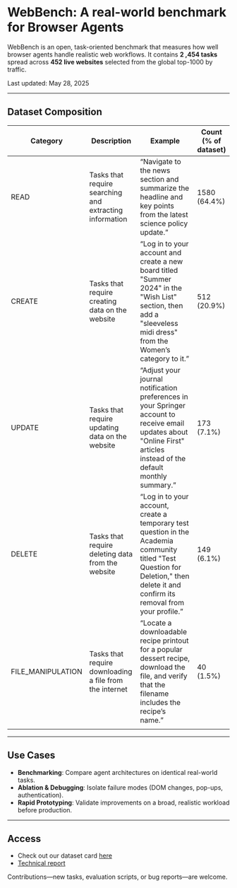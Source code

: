 

# WebBench: A real-world benchmark for Browser Agents

WebBench is an open, task-oriented benchmark that measures how well browser agents handle realistic web workflows.
It contains **2 ,454 tasks** spread across **452 live websites** selected from the global top-1000 by traffic.

Last updated: May 28, 2025

---

## Dataset Composition

| Category           | Description                                             | Example                                                                                                                                                                             | Count (% of dataset) |
| ------------------ | ------------------------------------------------------- | ----------------------------------------------------------------------------------------------------------------------------------------------------------------------------------- | -------------------- |
| READ               | Tasks that require searching and extracting information | “Navigate to the news section and summarize the headline and key points from the latest science policy update.”                                                                     | 1580 (64.4%)         |
| CREATE             | Tasks that require creating data on the website         | “Log in to your account and create a new board titled "Summer 2024" in the "Wish List" section, then add a "sleeveless midi dress" from the Women’s category to it.”                | 512 (20.9%)          |
| UPDATE             | Tasks that require updating data on the website         | “Adjust your journal notification preferences in your Springer account to receive email updates about "Online First" articles instead of the default monthly summary.”              | 173 (7.1%)           |
| DELETE             | Tasks that require deleting data from the website       | “Log in to your account, create a temporary test question in the Academia community titled "Test Question for Deletion," then delete it and confirm its removal from your profile.” | 149 (6.1%)           |
| FILE\_MANIPULATION | Tasks that require downloading a file from the internet | “Locate a downloadable recipe printout for a popular dessert recipe, download the file, and verify that the filename includes the recipe’s name.”                                   | 40 (1.5%)            |
                                                                                                                                                                     |

---

## Use Cases

* **Benchmarking**: Compare agent architectures on identical real-world tasks.
* **Ablation & Debugging**: Isolate failure modes (DOM changes, pop-ups, authentication).
* **Rapid Prototyping**: Validate improvements on a broad, realistic workload before production.

---

## Access

* Check out our dataset card [here](https://huggingface.co/datasets/Halluminate/WebBench)
* [Technical report](https://halluminate.ai/blog/benchmark)

Contributions—new tasks, evaluation scripts, or bug reports—are welcome.

